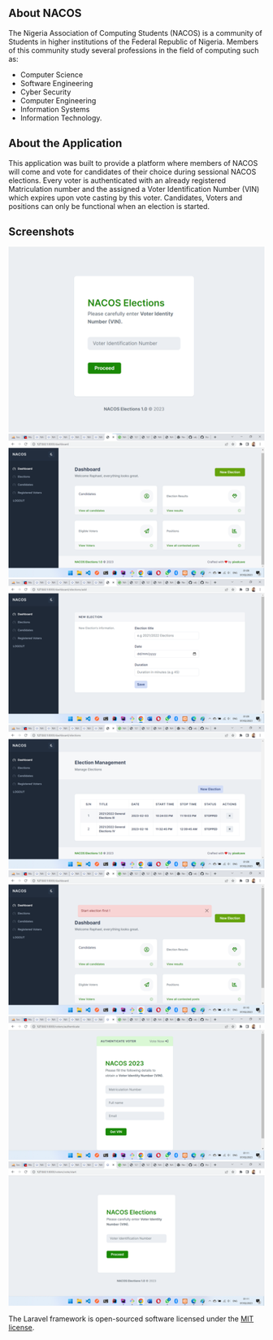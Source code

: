 
## About NACOS

The Nigeria Association of Computing Students (NACOS) is a community of Students in higher institutions of the Federal Republic of Nigeria. Members of this community study several professions in the field of computing such as:

- Computer Science
- Software Engineering 
- Cyber Security
- Computer Engineering
- Information Systems
- Information Technology.

## About the Application

This application was built to provide a platform where members of NACOS will come and vote for candidates of their choice during sessional NACOS elections. Every voter is authenticated with an already registered Matriculation number and the assigned a Voter Identification Number (VIN) which expires upon vote casting by this voter. 
Candidates, Voters and positions can only be functional when an election is started.

## Screenshots
<img src="resources/screenshots/1.png" alt="">
<img src="resources/screenshots/2.png" alt="">
<img src="resources/screenshots/3.png" alt="">
<img src="resources/screenshots/4.png" alt="">
<img src="resources/screenshots/5.png" alt="">
<img src="resources/screenshots/6.png" alt="">
<img src="resources/screenshots/7.png" alt="">

The Laravel framework is open-sourced software licensed under the [MIT license](https://opensource.org/licenses/MIT).
